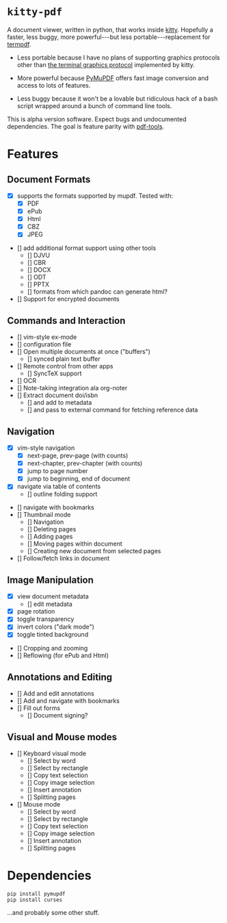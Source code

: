 # `kitty-pdf`

A document viewer, written in python, that works inside
[kitty](https://sw.kovidgoyal.net/kitty/). Hopefully a faster, less buggy,
more powerful---but less portable---replacement for
[termpdf](https://github.com/dsanson/termpdf).

-   Less portable because I have no plans of supporting graphics protocols other
than [the terminal graphics
protocol](https://sw.kovidgoyal.net/kitty/graphics-protocol.html) implemented
by kitty.

-   More powerful because [PyMuPDF](https://pymupdf.readthedocs.io/) offers
    fast image conversion and access to lots of features.

-   Less buggy because it won't be a lovable but ridiculous hack of a bash script wrapped
    around a bunch of command line tools.

This is alpha version software. Expect bugs and undocumented dependencies. The
goal is feature parity with [pdf-tools](https://github.com/politza/pdf-tools).

# Features

## Document Formats

-   [x] supports the formats supported by mupdf. Tested with:
    -   [x] PDF
    -   [x] ePub
    -   [x] Html
    -   [x] CBZ
    -   [x] JPEG
-   [] add additional format support using other tools
    -   [] DJVU
    -   [] CBR
    -   [] DOCX 
    -   [] ODT
    -   [] PPTX
    -   [] formats from which pandoc can generate html?
-   [] Support for encrypted documents

## Commands and Interaction

-   [] vim-style ex-mode
-   [] configuration file
-   [] Open multiple documents at once ("buffers")
    -   [] synced plain text buffer
-   [] Remote control from other apps
    -   [] SyncTeX support
-   [] OCR
-   [] Note-taking integration ala org-noter
-   [] Extract document doi/isbn
    -   [] and add to metadata
    -   [] and pass to external command for fetching reference data 

## Navigation 

-   [x] vim-style navigation
    -   [x] next-page, prev-page (with counts)
    -   [x] next-chapter, prev-chapter (with counts)
    -   [x] jump to page number
    -   [x] jump to beginning, end of document
-   [x] navigate via table of contents
    -   [] outline folding support
-   []  navigate with bookmarks
-   [] Thumbnail mode
    -   [] Navigation
    -   [] Deleting pages
    -   [] Adding pages
    -   [] Moving pages within document
    -   [] Creating new document from selected pages
-   [] Follow/fetch links in document

## Image Manipulation

-   [x] view document metadata
    - [] edit metadata
-   [x] page rotation
-   [x] toggle transparency
-   [x] invert colors ("dark mode")
-   [x] toggle tinted background
-   [] Cropping and zooming
-   [] Reflowing (for ePub and Html)

## Annotations and Editing

-   [] Add and edit annotations
-   [] Add and navigate with bookmarks
-   [] Fill out forms
    -   [] Document signing?

## Visual and Mouse modes

-   [] Keyboard visual mode
    -   [] Select by word
    -   [] Select by rectangle
    -   [] Copy text selection
    -   [] Copy image selection
    -   [] Insert annotation
    -   [] Splitting pages
-   [] Mouse mode
    -   [] Select by word
    -   [] Select by rectangle
    -   [] Copy text selection
    -   [] Copy image selection
    -   [] Insert annotation
    -   [] Splitting pages


# Dependencies

```
pip install pymupdf
pip install curses
```

...and probably some other stuff. 


